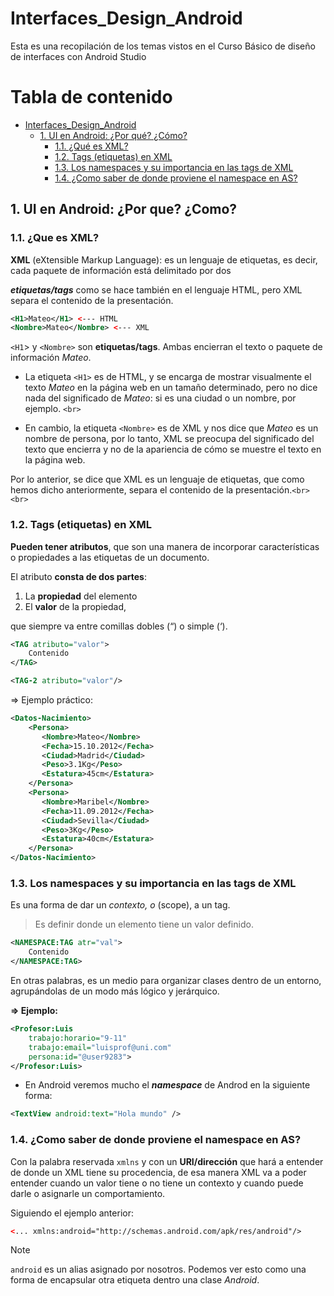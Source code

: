 # Interfaces_Design_Android
Esta es una recopilación de los temas vistos en el Curso Básico de diseño de interfaces con Android Studio


# Tabla de contenido
- [Interfaces_Design_Android](#interfaces_design_android)
  - [1. UI en Android: ¿Por qué? ¿Cómo?](#1-ui-en-android-por-que-como)
    - [1.1. ¿Qué es XML?](#11-que-es-xml)
    - [1.2. Tags (etiquetas) en XML](#12-tags-etiquetas-en-xml)
    - [1.3. Los namespaces y su importancia en las tags de XML](#13-los-namespaces-y-su-importancia-en-las-tags-de-xml)
    - [1.4. ¿Como saber de donde proviene el namespace en AS?](#14-como-saber-de-donde-proviene-el-namespace-en-as)
## 1. UI en Android: ¿Por que? ¿Como?
### 1.1. ¿Que es XML?

**XML** (eXtensible Markup Language): es un lenguaje de etiquetas, es decir, cada paquete de información está delimitado por dos

***etiquetas/tags*** como se hace también en el lenguaje HTML, pero XML separa el contenido de la presentación.

```xml
<H1>Mateo</H1> <--- HTML
<Nombre>Mateo</Nombre> <--- XML
```

`<H1`> y `<Nombre>` son **etiquetas/tags**. Ambas encierran el texto o paquete de información *Mateo*. <br>

- La etiqueta `<H1>` es de HTML, y se encarga de mostrar visualmente el texto *Mateo* en la página web en un tamaño determinado, pero no dice nada del significado de *Mateo*: si es una ciudad o un nombre, por ejemplo. `<br>`

- En cambio, la etiqueta `<Nombre>` es de XML y nos dice que *Mateo* es un nombre de persona, por lo tanto, XML se preocupa del significado del texto que encierra y no de la apariencia de cómo se muestre el texto en la página web.

Por lo anterior, se dice que XML es un lenguaje de etiquetas, que como hemos dicho anteriormente, separa el contenido de la presentación.`<br><br>`

### 1.2. Tags (etiquetas) en XML

**Pueden tener atributos**, que son una manera de incorporar características o propiedades a las etiquetas de un documento.

El atributo **consta de dos partes**:

1. La **propiedad** del elemento
2. El **valor** de la propiedad,

que siempre va entre comillas dobles (“) o simple (‘).

```xml
<TAG atributo="valor">
    Contenido
</TAG>

<TAG-2 atributo="valor"/>

```

⇒ Ejemplo práctico:

```xml
<Datos-Nacimiento>
    <Persona>
       <Nombre>Mateo</Nombre>
       <Fecha>15.10.2012</Fecha>
       <Ciudad>Madrid</Ciudad>
       <Peso>3.1Kg</Peso>
       <Estatura>45cm</Estatura>
    </Persona>
    <Persona>
       <Nombre>Maribel</Nombre>
       <Fecha>11.09.2012</Fecha>
       <Ciudad>Sevilla</Ciudad>
       <Peso>3Kg</Peso>
       <Estatura>40cm</Estatura>
    </Persona>
</Datos-Nacimiento>
```


### 1.3. Los namespaces y su importancia en las tags de XML

Es una forma de dar un *contexto, o* (scope), a un tag.

> Es definir donde un elemento tiene un valor definido.
>

```xml
<NAMESPACE:TAG atr="val">
    Contenido
</NAMESPACE:TAG>

```

En otras palabras, es un medio para organizar clases dentro de un entorno, agrupándolas de un modo más lógico y jerárquico.

**⇒ Ejemplo:**

```xml
<Profesor:Luis
    trabajo:horario="9-11"
    trabajo:email="luisprof@uni.com"
    persona:id="@user9283">
</Profesor:Luis>
```

- En Android veremos mucho el ***namespace*** de Androd en la siguiente forma:

```xml
<TextView android:text="Hola mundo" />
```

### 1.4. **¿Como saber de donde proviene el namespace en AS?**

Con la palabra reservada `xmlns` y con un **URI/dirección** que hará a entender de donde un XML tiene su procedencia, de esa manera XML va a poder entender cuando un valor tiene o no tiene un contexto y cuando puede darle o asignarle un comportamiento.

Siguiendo el ejemplo anterior:

```xml
<... xmlns:android="http://schemas.android.com/apk/res/android"/>

```

> [!NOTE]
> 
> `android` es un alias asignado por nosotros. 
> Podemos ver esto como una forma de encapsular otra etiqueta dentro una clase *Android*.